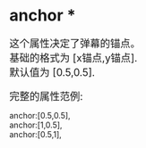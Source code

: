 # anchor *
<font size=4>这个属性决定了弹幕的锚点。   
基础的格式为 [x锚点,y锚点].   
默认值为 [0.5,0.5].
</font>
<br/>
<br/>
<font size=4>完整的属性范例:    </font>

anchor:[0.5,0.5],   
anchor:[1,0.5],   
anchor:[0.5,1],   
